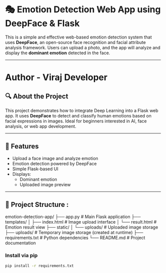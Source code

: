 # 🎭 Emotion Detection Web App using DeepFace & Flask

This is a simple and effective web-based emotion detection system that uses **DeepFace**, an open-source face recognition and facial attribute analysis framework. Users can upload a photo, and the app will analyze and display the **dominant emotion** detected in the face.

---
# Author - Viraj Developer
## 🔍 About the Project

This project demonstrates how to integrate Deep Learning into a Flask web app. It uses **DeepFace** to detect and classify human emotions based on facial expressions in images. Ideal for beginners interested in AI, face analysis, or web app development.

---

## 🚀 Features

- Upload a face image and analyze emotion
- Emotion detection powered by DeepFace
- Simple Flask-based UI
- Displays:
  - Dominant emotion
  - Uploaded image preview

---

## 📁 Project Structure :

emotion-detection-app/
├── app.py # Main Flask application
├── templates/
│ ├── index.html # Image upload interface
│ └── result.html # Emotion result view
├── static/
│ └── uploads/ # Uploaded image storage
├── uploads/ # Temporary image storage (created at runtime)
├── requirements.txt # Python dependencies
└── README.md # Project documentation


### Install via pip

```bash
pip install -r requirements.txt

